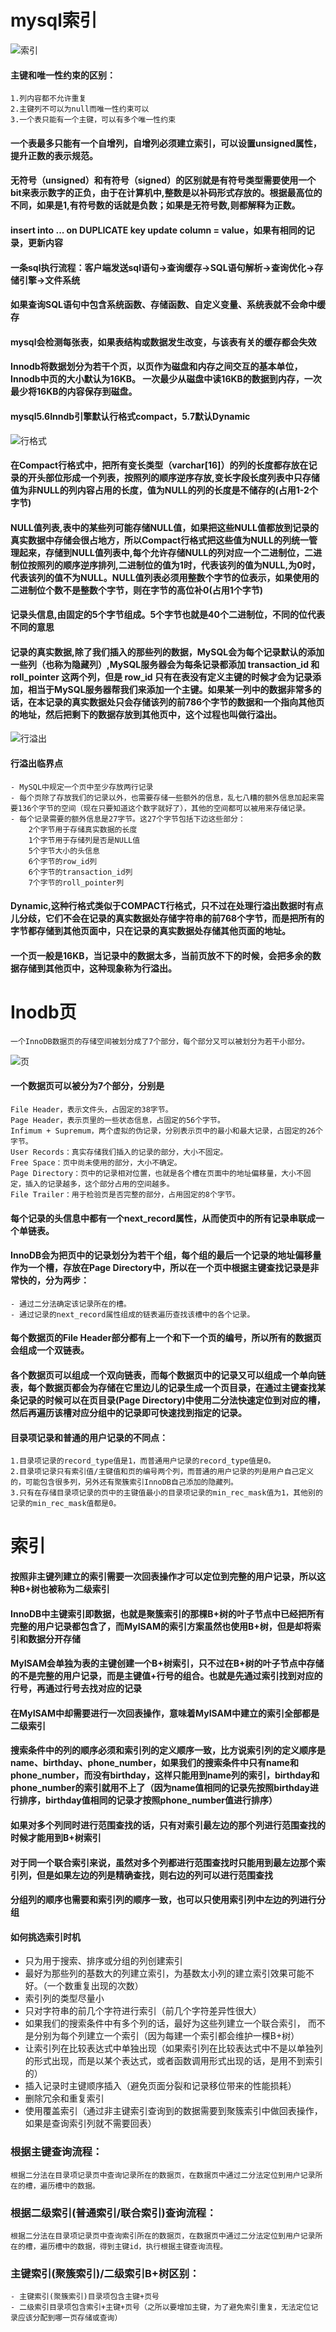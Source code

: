 # mysql索引

![索引](mysql索引.jpg)

#### 主键和唯一性约束的区别：
    1.列内容都不允许重复
    2.主键列不可以为null而唯一性约束可以
    3.一个表只能有一个主键，可以有多个唯一性约束

#### 一个表最多只能有一个自增列，自增列必须建立索引，可以设置unsigned属性，提升正数的表示规范。

#### 无符号（unsigned）和有符号（signed）的区别就是有符号类型需要使用一个bit来表示数字的正负，由于在计算机中,整数是以补码形式存放的。根据最高位的不同，如果是1,有符号数的话就是负数；如果是无符号数,则都解释为正数。

#### insert into ... on DUPLICATE key update column = value，如果有相同的记录，更新内容

#### 一条sql执行流程：客户端发送sql语句->查询缓存->SQL语句解析->查询优化->存储引擎->文件系统

#### 如果查询SQL语句中包含系统函数、存储函数、自定义变量、系统表就不会命中缓存

#### mysql会检测每张表，如果表结构或数据发生改变，与该表有关的缓存都会失效

#### Innodb将数据划分为若干个页，以页作为磁盘和内存之间交互的基本单位，Innodb中页的大小默认为16KB。 一次最少从磁盘中读16KB的数据到内存，一次最少将16KB的内容保存到磁盘。

#### mysql5.6Inndb引擎默认行格式compact，5.7默认Dynamic

![行格式](../compact.jpeg)

#### 在Compact行格式中，把所有变长类型（varchar[16]）的列的长度都存放在记录的开头部位形成一个列表，按照列的顺序逆序存放,变长字段长度列表中只存储值为非NULL的列内容占用的长度，值为NULL的列的长度是不储存的(占用1-2个字节)

#### NULL值列表,表中的某些列可能存储NULL值，如果把这些NULL值都放到记录的真实数据中存储会很占地方，所以Compact行格式把这些值为NULL的列统一管理起来，存储到NULL值列表中,每个允许存储NULL的列对应一个二进制位，二进制位按照列的顺序逆序排列,二进制位的值为1时，代表该列的值为NULL,为0时，代表该列的值不为NULL。NULL值列表必须用整数个字节的位表示，如果使用的二进制位个数不是整数个字节，则在字节的高位补0(占用1个字节)

#### 记录头信息,由固定的5个字节组成。5个字节也就是40个二进制位，不同的位代表不同的意思

#### 记录的真实数据,除了我们插入的那些列的数据，MySQL会为每个记录默认的添加一些列（也称为隐藏列）,MySQL服务器会为每条记录都添加 transaction_id 和 roll_pointer 这两个列，但是 row_id 只有在表没有定义主键的时候才会为记录添加，相当于MySQL服务器帮我们来添加一个主键。如果某一列中的数据非常多的话，在本记录的真实数据处只会存储该列的前786个字节的数据和一个指向其他页的地址，然后把剩下的数据存放到其他页中，这个过程也叫做行溢出。
![行溢出](../hangyichu.jpeg)

#### 行溢出临界点
    - MySQL中规定一个页中至少存放两行记录
    - 每个页除了存放我们的记录以外，也需要存储一些额外的信息，乱七八糟的额外信息加起来需要136个字节的空间（现在只要知道这个数字就好了），其他的空间都可以被用来存储记录。
    - 每个记录需要的额外信息是27字节。这27个字节包括下边这些部分：
        2个字节用于存储真实数据的长度
        1个字节用于存储列是否是NULL值
        5个字节大小的头信息
        6个字节的row_id列
        6个字节的transaction_id列
        7个字节的roll_pointer列



#### Dynamic,这种行格式类似于COMPACT行格式，只不过在处理行溢出数据时有点儿分歧，它们不会在记录的真实数据处存储字符串的前768个字节，而是把所有的字节都存储到其他页面中，只在记录的真实数据处存储其他页面的地址。

#### 一个页一般是16KB，当记录中的数据太多，当前页放不下的时候，会把多余的数据存储到其他页中，这种现象称为行溢出。


# Inodb页
    一个InnoDB数据页的存储空间被划分成了7个部分，每个部分又可以被划分为若干小部分。
![页](../page.jpeg)

#### 一个数据页可以被分为7个部分，分别是
    File Header，表示文件头，占固定的38字节。
    Page Header，表示页里的一些状态信息，占固定的56个字节。
    Infimum + Supremum，两个虚拟的伪记录，分别表示页中的最小和最大记录，占固定的26个字节。
    User Records：真实存储我们插入的记录的部分，大小不固定。
    Free Space：页中尚未使用的部分，大小不确定。
    Page Directory：页中的记录相对位置，也就是各个槽在页面中的地址偏移量，大小不固定，插入的记录越多，这个部分占用的空间越多。
    File Trailer：用于检验页是否完整的部分，占用固定的8个字节。

#### 每个记录的头信息中都有一个next_record属性，从而使页中的所有记录串联成一个单链表。

#### InnoDB会为把页中的记录划分为若干个组，每个组的最后一个记录的地址偏移量作为一个槽，存放在Page Directory中，所以在一个页中根据主键查找记录是非常快的，分为两步：
    - 通过二分法确定该记录所在的槽。
    - 通过记录的next_record属性组成的链表遍历查找该槽中的各个记录。
  
#### 每个数据页的File Header部分都有上一个和下一个页的编号，所以所有的数据页会组成一个双链表。



#### 各个数据页可以组成一个双向链表，而每个数据页中的记录又可以组成一个单向链表，每个数据页都会为存储在它里边儿的记录生成一个页目录，在通过主键查找某条记录的时候可以在页目录(Page Directory)中使用二分法快速定位到对应的槽，然后再遍历该槽对应分组中的记录即可快速找到指定的记录。

#### 目录项记录和普通的用户记录的不同点：
    1.目录项记录的record_type值是1，而普通用户记录的record_type值是0。
    2.目录项记录只有索引值/主键值和页的编号两个列，而普通的用户记录的列是用户自己定义的，可能包含很多列，另外还有聚簇索引InnoDB自己添加的隐藏列。
    3.只有在存储目录项记录的页中的主键值最小的目录项记录的min_rec_mask值为1，其他别的记录的min_rec_mask值都是0。

# 索引

#### 按照非主键列建立的索引需要一次回表操作才可以定位到完整的用户记录，所以这种B+树也被称为二级索引

#### InnoDB中主键索引即数据，也就是聚簇索引的那棵B+树的叶子节点中已经把所有完整的用户记录都包含了，而MyISAM的索引方案虽然也使用B+树，但是却将索引和数据分开存储


#### MyISAM会单独为表的主键创建一个B+树索引，只不过在B+树的叶子节点中存储的不是完整的用户记录，而是主键值+行号的组合。也就是先通过索引找到对应的行号，再通过行号去找对应的记录

#### 在MyISAM中却需要进行一次回表操作，意味着MyISAM中建立的索引全部都是二级索引

#### 搜索条件中的列的顺序必须和索引列的定义顺序一致，比方说索引列的定义顺序是name、birthday、phone_number，如果我们的搜索条件中只有name和phone_number，而没有birthday，这样只能用到name列的索引，birthday和phone_number的索引就用不上了（因为name值相同的记录先按照birthday进行排序，birthday值相同的记录才按照phone_number值进行排序）

#### 如果对多个列同时进行范围查找的话，只有对索引最左边的那个列进行范围查找的时候才能用到B+树索引

#### 对于同一个联合索引来说，虽然对多个列都进行范围查找时只能用到最左边那个索引列，但是如果左边的列是精确查找，则右边的列可以进行范围查找

#### 分组列的顺序也需要和索引列的顺序一致，也可以只使用索引列中左边的列进行分组

#### 如何挑选索引时机
- 只为用于搜索、排序或分组的列创建索引
- 最好为那些列的基数大的列建立索引，为基数太小列的建立索引效果可能不好。（一个数重复出现的次数）
- 索引列的类型尽量小
- 只对字符串的前几个字符进行索引（前几个字符差异性很大）
- 如果我们的搜索条件中有多个列的话，最好为这些列建立一个联合索引， 而不是分别为每个列建立一个索引（因为每建一个索引都会维护一棵B+树）
- 让索引列在比较表达式中单独出现（如果索引列在比较表达式中不是以单独列的形式出现，而是以某个表达式，或者函数调用形式出现的话，是用不到索引的）
- 插入记录时主键顺序插入（避免页面分裂和记录移位带来的性能损耗）
- 删除冗余和重复索引
- 使用覆盖索引（通过非主键索引查询到的数据需要到聚簇索引中做回表操作，如果是查询索引列就不需要回表）

### 根据主键查询流程：
    根据二分法在目录项记录页中查询记录所在的数据页，在数据页中通过二分法定位到用户记录所在的槽，遍历槽中的数据。

### 根据二级索引(普通索引/联合索引)查询流程：
    根据二分法在目录项记录页中查询索引所在的数据页，在数据页中通过二分法定位到用户记录所在的槽，遍历槽中的数据，得到主键id，执行根据主键查询流程。    

### 主键索引(聚簇索引)/二级索引B+树区别：
    - 主键索引(聚簇索引)目录项包含主键+页号
    - 二级索引目录项包含索引+主键+页号（之所以要增加主键，为了避免索引重复，无法定位记录应该分配到哪一页存储或查询）

    
